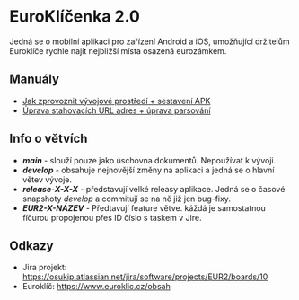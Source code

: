 # EuroKlíčenka 2.0

Jedná se o mobilní aplikaci pro zařízení Android a iOS, umožňující držitelům Euroklíče rychle najít nejbližší místa osazená eurozámkem.

## Manuály

- [Jak zprovoznit vývojové prostředí + sestavení APK](https://github.com/ondrej66/RPR1/blob/main/Manu%C3%A1ly/Project%20Setup%20Guide.md)
- [Úprava stahovacích URL adres + úprava parsování](https://github.com/ondrej66/RPR1/blob/main/Manu%C3%A1ly/Project%20Adjustments%20Guide.md)

## Info o větvích

- ***main*** - slouží pouze jako úschovna dokumentů. Nepoužívat k vývoji.
- ***develop*** - obsahuje nejnovější změny na aplikaci a jedná se o hlavní větev vývoje.
- ***release-X-X-X*** - představují velké releasy aplikace. Jedná se o časové snapshoty *develop* a commitují se na ně již  jen bug-fixy.
- ***EUR2-X-NÁZEV*** - Předtavují feature větve. káždá je samostatnou fíčurou propojenou přes ID číslo s taskem v Jire.

## Odkazy

- Jira projekt: <https://osukip.atlassian.net/jira/software/projects/EUR2/boards/10>
- Euroklíč: <https://www.euroklic.cz/obsah>
